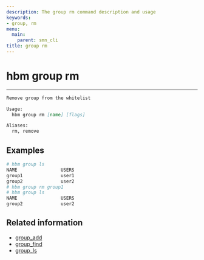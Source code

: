 ```yaml
---
description: The group rm command description and usage
keywords:
- group, rm
menu:
  main:
    parent: smn_cli
title: group rm
---
```


# hbm group rm
***

```markdown
Remove group from the whitelist

Usage:
  hbm group rm [name] [flags]

Aliases:
  rm, remove
```

## Examples

```bash
# hbm group ls
NAME                USERS
group1              user1
group2              user2
# hbm group rm group1
# hbm group ls
NAME                USERS
group2              user2
```

## Related information

* [group_add](group_add.md)
* [group_find](group_find.md)
* [group_ls](group_ls.md)
